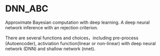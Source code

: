 # DNN_ABC
Approximate Bayesian computation with deep learning. A deep neural network inference with an rejection criterion.

There are several functions and choices，including pre-process (Autoencoder), activiation function(linear or non-linear) with deep neural network (DNN) and shallow network (nnet).

